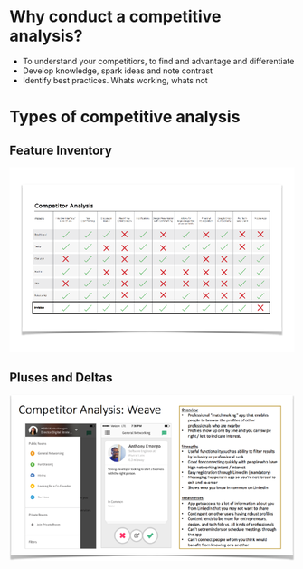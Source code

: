 <!-- TITLE: Competitive Analysis -->

# Why conduct a competitive analysis?
* To understand your competitiors, to find and advantage and differentiate
* Develop knowledge, spark ideas and note contrast
* Identify best practices. Whats working, whats not

# Types of competitive analysis
## Feature Inventory
![Feature Inventory](/uploads/feature-inventory.png "Feature Inventory")

## Pluses and Deltas
![Pluses Deltas](/uploads/pluses-deltas.png "Pluses Deltas")